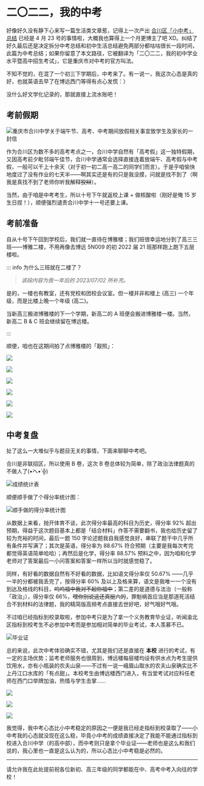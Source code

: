 # 二〇二二，我的中考

好像好久没有静下心来写一篇生活类文章惹，记得上一次产出 [合川区「小中考」总结](/post/simulation-summary-of-high-school-entrance-examination-in-hechuan-district/) 已经是 4 月 23 号的事情啦，大概我也算得上一个月更博主了吧 XD。纠结了好久最后还是决定拆分中考总结和初中生活总结避免两部分都咕咕很长一段时间，此篇为中考总结；如果你留意了本文路径，它被翻译为「二〇二二，我的初中学业水平暨高中招生考试」，它是重庆市对中考的官方叫法。

不知不觉的，在混了一个初三下学期后，中考来了。有一说一，我这次心态是真的好，也就英语去早了在博远西门等得有点心发慌：）

没什么好文学化记录的，那就直接上流水账吧！

## 考前假期

![重庆市合川中学关于端午节、高考、中考期间放假相关事宜致学生及家长的一封信](/assets/img/6596ba3f-a27e-4155-b4fc-29390e1365fa.jpg)

作为合川区为数不多的高考考点之一，合川中学自然有「高考假」这一独特假期，又因高考前夕毗邻端午佳节，合川中学通常会选择直接连着放端午、高考假与中考假，一般可以干上十余天（对于初一初二高一高二的同学们而言）。于是乎咱愉快地度过了没有作业的七天半——啊其实还是有的只是我没摸，问就是找不到了（啊我是真找不到了老师你听我解释~~狡辩~~）。

当然，由于咱是中考考生，所以十号下午就返校上课 + 做核酸啦（刚好是俺 15 岁生日捏！），顺便强烈谴责合川中学十一号还要上课。

## 考前准备

自从十号下午回到学校后，我们就一直待在博雅楼；我们班很幸运地分到了高三三班——博雅二楼，不用再像去博远 5N009 的初 2022 届 21 班那样跑上跑下五层楼啦。

::: info 为什么三班就在二楼了？

> *该段内容为我一年后的 2023/07/02 所补充。*

是的，一楼也有教室，还有党校和团校会议室。但一楼并非和楼上 (高三) 一个年级，而是比楼上晚一个年级 (高二)。

当新高三搬进博雅楼的下一个学期，新高二的 A 班便会搬进博雅楼一楼。当然，新高二 B & C 班会继续留在博远楼。

:::

顺便，咱也在这期间拍了点博雅楼的「靓照」：

![](/assets/img/3d6b65b1-e55b-495c-b7a1-fe26560f7c6c.jpg)

![](/assets/img/70d74e45-9b97-4d67-bca3-57936c6e3b8e.jpg)

![](/assets/img/032fce66-c046-4c37-9ed5-5b6589f80d75.jpg)

![](/assets/img/9c53660c-4e50-4f72-899e-f36f93bfdae2.jpg)

![](/assets/img/cfe3b1ef-86fd-4485-8ce8-3d488688913b.jpg)

![](/assets/img/331e0730-d830-4594-ba4c-e84126bf55cd.jpg)

## 中考复盘

扯了这么一大堆似乎与题目无关的事情，下面来聊聊中考吧。

合川是非联招区，所以使用 B 卷，这次 B 卷总体较为简单，除了政治法律题真的不做人了(•́へ•́ ╬)

![成绩统计表](/assets/img/Snipaste_2023-07-02_13-17-51.png)

顺便顺手做了个得分率统计图：

![顺手做的得分率统计图](/assets/img/2022-scores-analy.png)

从数据上来看，抛开体育不谈，此次得分率最高的科目为历史，得分率 92% 超出预期，得益于这次题目基本上都是「结合材料」作答不需要翻书，我也给历史留了较为充裕的时间，最后一题 150 字论述题我自我感觉良好，串联了题干中几乎所有条件并写满了；其次是英语，得分率为 88.67% 符合预期（主要是我每次考完都觉得英语简单哈哈）；再然后是化学，得分率 88.57% 预料之中，因为咱和化学老师对了答案最后一小问答案和答案一样所以当时就感觉稳了。

同样，有好看的数据自然有不好看的数据，比如语文得分率仅 50.67% ——几乎一半的分都被我丢完了，按得分率 60% 及以上及格来算，语文是我唯一一个没有到达及格线的科目，~~呜呜福中我对不起你福中~~；第二差的是道德与法治（一般称「政治」），得分率仅 66%，~~嘿你别说这还真挺六的~~，罪魁祸首应当是那道死活结合不到材料的法律题，我的精简版高频考点直接去世好吧，好气哦好气哦。

不过咱已经指标到校录取啦，参加中考只是为了拿一个义务教育毕业证，听闻渝北区指标到校考生不必参加中考而是参加相对简单的毕业考试，本人羡慕不已。

![毕业证](/assets/img/2023-07-02-13-26-08-653.jpg)

总的来说，此次中考体验确实不错，尤其是我们还是直接在 **本校** 进行的考试，有一定的主场优势；监考老师服务也很周到，博远楼每层楼均设有供水点为考生提供饮用水，亦有小瓶装的农夫山泉——不过有一说一峨眉山取水的农夫山泉确实比不上丹江口水库的「有点甜」。本校考生由博远楼西门进入，有当堂考试对应科任老师在西门口举牌加油，热情与学生击掌……

![](/assets/img/607fbd17-b3d7-47bf-a756-6f868cbc184b.gif)

![](/assets/img/0c6c2d1a-89ad-4ad6-8c28-f418fd385e88.gif)

![](/assets/img/8a715a42-95e7-4a20-92e6-7be386bdcbb6.gif)

我觉得，我中考心态比小中考稳定的原因之一便是我已经走指标到校录取了——小中考我的心态就没现在这么稳，毕竟小中考的成绩直接决定了我能不能通过指标到校进入合川中学（的高中部），而中考则只是拿个毕业证——老师也是这么和我们说的，我心里也一直是这么认为的，所以心态比小中考稳是必然的。

------

请允许我在此处提前祝各位新初、高三年级的同学都能在中、高考中考入向往的学校！